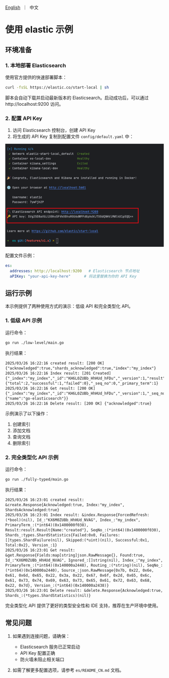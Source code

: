 [//]: # (desc: elastic 示例项目)

<p>
    <a href="README.md">English</a>&nbsp ｜&nbsp 中文
</p>

# 使用 elastic 示例

## 环境准备

### 1. 本地部署 Elasticsearch

使用官方提供的快速部署脚本：

```bash
curl -fsSL https://elastic.co/start-local | sh
```

脚本会自动下载并启动最新版本的 Elasticsearch。启动成功后，可以通过 http://localhost:9200 访问。

### 2. 配置 API Key

1. 访问 Elasticsearch 控制台，创建 API Key
2. 将生成的 API Key 复制到配置文件 `config/default.yaml` 中：

![API Key 配置](images/img.png)

配置文件示例：
```yaml
es:
  addresses: http://localhost:9200   # Elasticsearch 节点地址
  aPIKey: "your-api-key-here"      # 将这里替换为你的 API Key
```

## 运行示例

本示例提供了两种使用方式的演示：低级 API 和完全类型化 API。

### 1. 低级 API 示例

运行命令：
```bash
go run ./low-level/main.go 
```

执行结果：
```log
2025/03/26 16:22:16 created result: [200 OK] {"acknowledged":true,"shards_acknowledged":true,"index":"my_index"}
2025/03/26 16:22:16 Index result: [201 Created] {"_index":"my_index","_id":"KH6L0ZUBb_HhHUd_hFDu","_version":1,"result":"created","_shards":{"total":2,"successful":1,"failed":0},"_seq_no":0,"_primary_term":1}
2025/03/26 16:22:16 Get result: [200 OK] {"_index":"my_index","_id":"KH6L0ZUBb_HhHUd_hFDu","_version":1,"_seq_no":0,"_primary_term":1,"found":true,"_source":{"name":"go-elasticsearch"}}
2025/03/26 16:22:16 Delete result: [200 OK] {"acknowledged":true}
```

示例演示了以下操作：
1. 创建索引
2. 添加文档
3. 查询文档
4. 删除索引

### 2. 完全类型化 API 示例

运行命令：
```bash
go run ./fully-typed/main.go
```

执行结果：
```log
2025/03/26 16:23:01 created result: &create.Response{Acknowledged:true, Index:"my_index", ShardsAcknowledged:true}
2025/03/26 16:23:01 Index result: &index.Response{ForcedRefresh:(*bool)(nil), Id_:"KX6M0ZUBb_HhHUd_NVAG", Index_:"my_index", PrimaryTerm_:(*int64)(0x1400000f038), Result:result.Result{Name:"created"}, SeqNo_:(*int64)(0x1400000f030), Shards_:types.ShardStatistics{Failed:0x0, Failures:[]types.ShardFailure(nil), Skipped:(*uint)(nil), Successful:0x1, Total:0x2}, Version_:1}
2025/03/26 16:23:01 Get result: &get.Response{Fields:map[string]json.RawMessage{}, Found:true, Id_:"KX6M0ZUBb_HhHUd_NVAG", Ignored_:[]string(nil), Index_:"my_index", PrimaryTerm_:(*int64)(0x140000a2448), Routing_:(*string)(nil), SeqNo_:(*int64)(0x140000a2440), Source_:json.RawMessage{0x7b, 0x22, 0x6e, 0x61, 0x6d, 0x65, 0x22, 0x3a, 0x22, 0x67, 0x6f, 0x2d, 0x65, 0x6c, 0x61, 0x73, 0x74, 0x69, 0x63, 0x73, 0x65, 0x61, 0x72, 0x63, 0x68, 0x22, 0x7d}, Version_:(*int64)(0x140000a2438)}
2025/03/26 16:23:01 Delete result: &delete.Response{Acknowledged:true, Shards_:(*types.ShardStatistics)(nil)}
```

完全类型化 API 提供了更好的类型安全性和 IDE 支持，推荐在生产环境中使用。

## 常见问题

1. 如果遇到连接问题，请确保：
   - Elasticsearch 服务已正常启动
   - API Key 配置正确
   - 防火墙未阻止相关端口

2. 如需了解更多配置选项，请参考 `es/README_CN.md` 文档。
